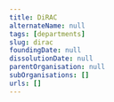 ```yaml
---
title: DiRAC
alternateName: null
tags: [departments]
slug: dirac
foundingDate: null
dissolutionDate: null
parentOrganisation: null
subOrganisations: []
urls: []
---
```

